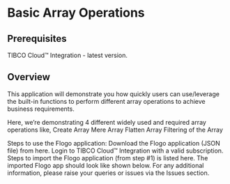 # Basic Array Operations

## Prerequisites
TIBCO Cloud™ Integration - latest version. 

## Overview
This application will demonstrate you how quickly users can use/leverage the built-in functions to perform different array operations to achieve business requirements.

Here, we’re demonstrating 4 different widely used and required array operations like,
Create Array
Mere Array
Flatten Array
Filtering of the Array

Steps to use the Flogo application: 
Download the Flogo application (JSON file) from here.
Login to TIBCO Cloud™ Integration with a valid subscription.
Steps to import the Flogo application (from step #1) is listed here.
The imported Flogo app should look like shown below.
For any additional information, please raise your queries or issues via the Issues section.
